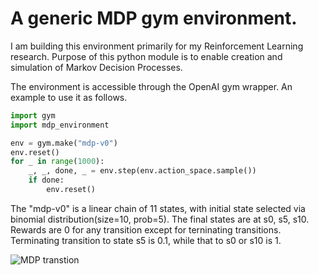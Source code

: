 # A generic MDP gym environment.

I am building this environment primarily for my Reinforcement Learning research. Purpose of this python module is to enable creation and simulation of Markov Decision Processes.

The environment is accessible through the OpenAI gym wrapper. An example to use it as follows.

```python
import gym
import mdp_environment

env = gym.make("mdp-v0")
env.reset()
for _ in range(1000):
    _, _, done, _ = env.step(env.action_space.sample())
    if done:
        env.reset()

```

The "mdp-v0" is a linear chain of 11 states, with initial state selected via binomial distribution(size=10, prob=5). The final states are at s0, s5, s10. Rewards are 0 for any transition except for terninating transitions. Terminating transition to state s5 is 0.1, while that to s0 or s10 is 1.

![MDP transtion](https://i.imgur.com/kSYCUEx.png)